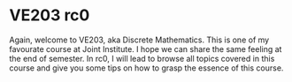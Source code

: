 # VE203 rc0

Again, welcome to VE203, aka Discrete Mathematics. This is one of my favourate course at Joint Institute. I hope we can share the same feeling at the end of semester. In rc0, I will lead to browse all topics covered in this course and give you some tips on how to grasp the essence of this course.
